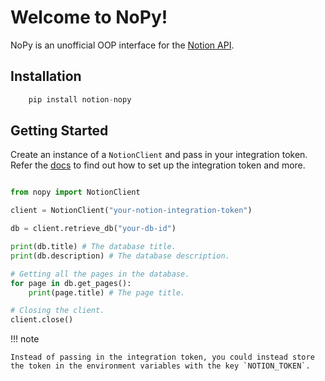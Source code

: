 # Welcome to NoPy!


NoPy is an unofficial OOP interface for the [Notion API](https://developers.notion.com/reference/intro).

## Installation

```python
    pip install notion-nopy
```

## Getting Started

Create an instance of a `NotionClient` and pass in your integration token. Refer the [docs](https://developers.notion.com/docs/authorization#set-up-the-auth-flow-for-an-internal-integration) to find out how to set up the integration token and more.

```python

from nopy import NotionClient

client = NotionClient("your-notion-integration-token")

db = client.retrieve_db("your-db-id")

print(db.title) # The database title.
print(db.description) # The database description.

# Getting all the pages in the database.
for page in db.get_pages():
    print(page.title) # The page title.

# Closing the client.
client.close()
```

!!! note

    Instead of passing in the integration token, you could instead store the token in the environment variables with the key `NOTION_TOKEN`.
